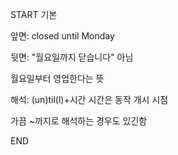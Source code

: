 START
기본

앞면:
closed until Monday


뒷면:
"월요일까지 닫습니다" 아님

월요일부터 영업한다는 뜻


해석:
(un)til(l)+시간
시간은 동작 개시 시점

가끔 ~까지로 해석하는 경우도 있긴함

<!--ID: 1741774542705-->
END